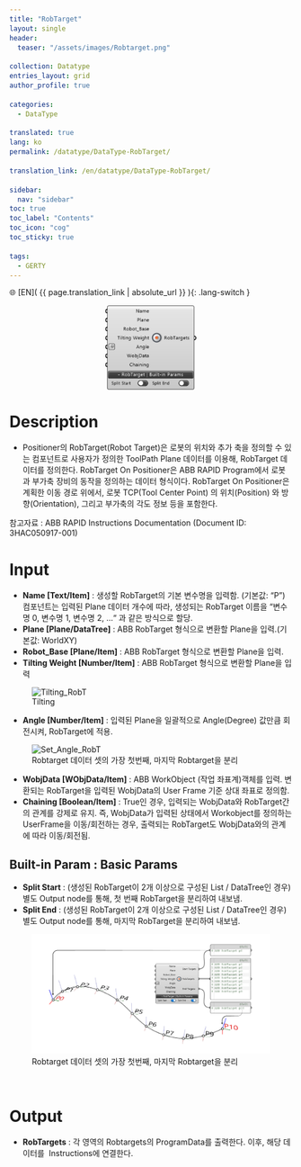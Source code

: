 ```yaml
---
title: "RobTarget"
layout: single
header:
  teaser: "/assets/images/Robtarget.png"

collection: Datatype
entries_layout: grid
author_profile: true

categories:
  - DataType

translated: true
lang: ko
permalink: /datatype/DataType-RobTarget/

translation_link: /en/datatype/DataType-RobTarget/

sidebar:
  nav: "sidebar"
toc: true
toc_label: "Contents"
toc_icon: "cog"
toc_sticky: true

tags: 
  - GERTY
---
```


🌐 [EN]( {{ page.translation_link | absolute_url }} ){: .lang-switch }

<p align="center">  <img src="/assets/images/DataTypes/RobTarget/Robtarget_comp.png" align="center" width="32%"></p>


# Description


* Positioner의 RobTarget(Robot Target)은 로봇의 위치와 추가 축을 정의할 수 있는 컴포넌트로 사용자가 정의한 ToolPath Plane 데이터를 이용해, RobTarget 데이터를 정의한다.
RobTarget On Positioner은 ABB RAPID Program에서 로봇과 부가축 장비의 동작을 정의하는 데이터 형식이다.
RobTarget On Positioner은 계획한 이동 경로 위에서, 로봇 TCP(Tool Center Point) 의 위치(Position) 와 방향(Orientation), 그리고 부가축의 각도 정보 등을 포함한다.

참고자료 : ABB RAPID Instructions Documentation (Document ID: 3HAC050917-001)

# Input

* **Name [Text/Item]** : 생성할 RobTarget의 기본 변수명을 입력함. (기본값: “P”) <br> 컴포넌트는 입력된 Plane 데이터 개수에 따라, 생성되는 RobTarget 이름을 “변수명 0, 변수명 1, 변수명 2, …“ 과 같은 방식으로 할당.
* **Plane [Plane/DataTree]** : ABB RobTarget 형식으로 변환할 Plane을 입력.(기본값: WorldXY) 
* **Robot_Base [Plane/Item]** : ABB RobTarget 형식으로 변환할 Plane을 입력. 
* **Tilting Weight [Number/Item]** : ABB RobTarget 형식으로 변환할 Plane을 입력
<figure>
  <img src="/assets/images/DataTypes/RobTarget/TiltingWeight_RobT.gif" alt="Tilting_RobT">
  <figcaption> Tilting</figcaption>
</figure>

* **Angle [Number/Item]** : 입력된 Plane을 일괄적으로 Angle(Degree) 값만큼 회전시켜, RobTarget에 적용.
<figure>
  <img src="/assets/images/DataTypes/RobTarget/Set_Angle_RobT.gif" alt="Set_Angle_RobT">
  <figcaption> Robtarget 데이터 셋의 가장 첫번째, 마지막 Robtarget을 분리</figcaption>
</figure>

* **WobjData [WObjData/Item]** : ABB WorkObject (작업 좌표계)객체를 입력. 변환되는 RobTarget을 입력된 WobjData의 User Frame 기준 상대 좌표로 정의함.
* **Chaining [Boolean/Item]** : True인 경우, 입력되는 WobjData와 RobTarget간의 관계를 강제로 유지. 즉, WobjData가 입력된 상태에서 Workobject를 정의하는 UserFrame을 이동/회전하는 경우, 출력되는 RobTarget도 WobjData와의 관계에 따라 이동/회전됨. 

## Built-in Param : Basic Params​
* **Split Start** : (생성된 RobTarget이 2개 이상으로 구성된 List / DataTree인 경우) 별도 Output node를 통해, 첫 번째 RobTarget을 분리하여 내보냄. 
* **Split End** : (생성된 RobTarget이 2개 이상으로 구성된 List / DataTree인 경우) 별도 Output node를 통해, 마지막 RobTarget을 분리하여 내보냄. 

<figure>
  <img src="/assets/images/DataTypes/RobTarget/split Robtargets_exam.png" alt="split_RobT">
  <figcaption> Robtarget 데이터 셋의 가장 첫번째, 마지막 Robtarget을 분리</figcaption>
</figure>
<br>

# Output

* **RobTargets** : 각 영역의 Robtargets의 ProgramData를 출력한다. 이후, 해당 데이터를  Instructions에 연결한다.
